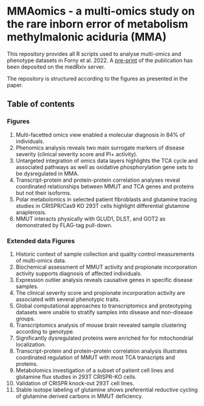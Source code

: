 # MMAomics - a multi-omics study on the rare inborn error of metabolism methylmalonic aciduria (MMA)

This repository provides all R scripts used to analyse multi-omics and phenotype datasets in Forny et al. 2022. A [pre-print](
https://www.medrxiv.org/content/10.1101/2022.01.27.22269972) of the publication has been deposited on the medRxiv server.


The repository is structured according to the figures as presented in the paper.

## Table of contents
### Figures
1. Multi-facetted omics view enabled a molecular diagnosis in 84% of individuals.
2. Phenomics analysis reveals two main surrogate markers of disease severity (clinical severity score and PI+ activity).
3. Untargeted integration of omics data layers highlights the TCA cycle and associated pathways as well as oxidative phosphorylation gene sets to be dysregulated in MMA.
4. Transcript-protein and protein-protein correlation analyses reveal coordinated relationships between MMUT and TCA genes and proteins but not their isoforms.
5. Polar metabolomics in selected patient fibroblasts and glutamine tracing studies in CRISPR/Cas9 KO 293T cells highlight differential glutamine anaplerosis.
6. MMUT interacts physically with GLUD1, DLST, and GOT2 as demonstrated by FLAG-tag pull-down.

### Extended data Figures
1. Historic context of sample collection and quality control measurements of multi-omics data.
2. Biochemical assessment of MMUT activity and propionate incorporation activity supports diagnosis of affected individuals.
3. Expression outlier analysis reveals causative genes in specific disease samples.
4. The clinical severity score and propionate incorporation activity are associated with several phenotypic traits.
5. Global computational approaches to transcriptomics and proteotyping datasets were unable to stratify samples into disease and non-disease groups.
6. Transcriptomics analysis of mouse brain revealed sample clustering according to genotype.
7. Significantly dysregulated proteins were enriched for for mitochondrial localization.
8. Transcript-protein and protein-protein correlation analysis illustrates coordinated regulation of MMUT with most TCA transcripts and proteins.
9. Metabolomics investigation of a subset of patient cell lines and glutamine flux studies in 293T CRISPR-KO cells.
10. Validation of CRISPR knock-out 293T cell lines.
11. Stable isotope labeling of glutamine shows preferential reductive cycling of glutamine derived carbons in MMUT deficiency.
